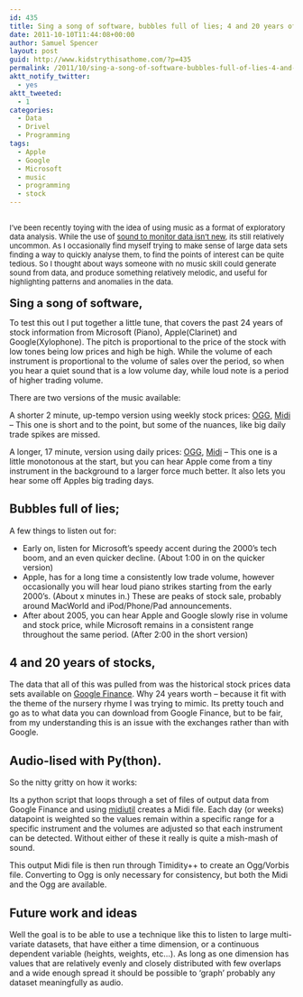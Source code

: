 ```yaml
---
id: 435
title: Sing a song of software, bubbles full of lies; 4 and 20 years of stocks audio-lised with Py
date: 2011-10-10T11:44:08+00:00
author: Samuel Spencer
layout: post
guid: http://www.kidstrythisathome.com/?p=435
permalink: /2011/10/sing-a-song-of-software-bubbles-full-of-lies-4-and-20-years-of-stocks-audio-lised-with-py/
aktt_notify_twitter:
  - yes
aktt_tweeted:
  - 1
categories:
  - Data
  - Drivel
  - Programming
tags:
  - Apple
  - Google
  - Microsoft
  - music
  - programming
  - stock
---
```

## <span class="Apple-style-span" style="font-size: 13px; font-weight: normal;">I&#8217;ve been recently toying with the idea of using music as a format of exploratory data analysis. While the use of <a title="Slashdot - Network-Monitoring Data Put to Music" href="http://it.slashdot.org/story/06/02/09/1325225/network-monitoring-data-put-to-music">sound to monitor data isn&#8217;t new</a>, its still relatively uncommon. As I occasionally find myself trying to make sense of large data sets finding a way to quickly analyse them, to find the points of interest can be quite tedious. So I thought about ways someone with no music skill could generate sound from data, and produce something relatively melodic, and useful for highlighting patterns and anomalies in the data.</span>

<span class="Apple-style-span" style="font-size: 20px; font-weight: bold;">Sing a song of software,</span>

To test this out I put together a little tune, that covers the past 24 years of stock information from Microsoft (Piano), Apple(Clarinet) and Google(Xylophone). The pitch is proportional to the price of the stock with low tones being low prices and high be high. While the volume of each instrument is proportional to the volume of sales over the period, so when you hear a quiet sound that is a low volume day, while loud note is a period of higher trading volume.

There are two versions of the music available:

A shorter 2 minute, up-tempo version using weekly stock prices: [OGG](http://bit.ly/qPpKZv "Google Docs - SASOS Short OGG"), [Midi](http://bit.ly/r8XkSN "Google Docs - SASOS Short OGG") &#8211; This one is short and to the point, but some of the nuances, like big daily trade spikes are missed.

A longer, 17 minute, version using daily prices: [OGG](http://bit.ly/pZScem "Google Docs - SASOS Long OGG"), [Midi](http://bit.ly/odhw3q "Google Docs - SASOS Long Midi") &#8211; This one is a little monotonous at the start, but you can hear Apple come from a tiny instrument in the background to a larger force much better. It also lets you hear some off Apples big trading days.

## Bubbles full of lies;

A few things to listen out for:

  * Early on, listen for Microsoft&#8217;s speedy accent during the 2000&#8217;s tech boom, and an even quicker decline. (About 1:00 in on the quicker version)
  * Apple, has for a long time a consistently low trade volume, however occasionally you will hear loud piano strikes starting from the early 2000&#8217;s. (About x minutes in.) These are peaks of stock sale, probably around MacWorld and iPod/Phone/Pad announcements.
  * After about 2005, you can hear Apple and Google slowly rise in volume and stock price, while Microsoft remains in a consistent range throughout the same period. (After 2:00 in the short version)

## 4 and 20 years of stocks,

The data that all of this was pulled from was the historical stock prices data sets available on [Google Finance](http://finance.google.com "Google Finance"). Why 24 years worth &#8211; because it fit with the theme of the nursery rhyme I was trying to mimic. Its pretty touch and go as to what data you can download from Google Finance, but to be fair, from my understanding this is an issue with the exchanges rather than with Google.

## Audio-lised with Py(thon).

So the nitty gritty on how it works:

Its a python script that loops through a set of files of output data from Google Finance and using [midiutil](http://code.google.com/p/midiutil/ "Google Code - MidiUtil") creates a Midi file. Each day (or weeks) datapoint is weighted so the values remain within a specific range for a specific instrument and the volumes are adjusted so that each instrument can be detected. Without either of these it really is quite a mish-mash of sound.

This output Midi file is then run through Timidity++ to create an Ogg/Vorbis file. Converting to Ogg is only necessary for consistency, but both the Midi and the Ogg are available.

## Future work and ideas

Well the goal is to be able to use a technique like this to listen to large multi-variate datasets, that have either a time dimension, or a continuous dependent variable (heights, weights, etc&#8230;). As long as one dimension has values that are relatively evenly and closely distributed with few overlaps and a wide enough spread it should be possible to &#8216;graph&#8217; probably any dataset meaningfully as audio.
